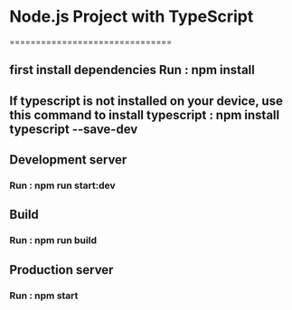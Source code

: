 # Node.js Project with TypeScript

===============================

## first install dependencies Run : npm install

## If typescript is not installed on your device, use this command to install typescript : npm install typescript --save-dev

## Development server



### Run : npm run start:dev

## Build



### Run : npm run build

## Production server



### Run : npm  start
